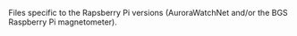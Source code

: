Files specific to the Rapsberry Pi versions (AuroraWatchNet and/or the BGS Raspberry Pi magnetometer).
